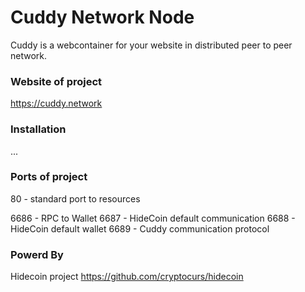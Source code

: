 # Cuddy Network Node

Cuddy is a webcontainer for your website in distributed peer to peer network.

### Website of project
https://cuddy.network

### Installation
...

### Ports of project

80 - standard port to resources

6686 - RPC to Wallet 
6687 - HideCoin default communication
6688 - HideCoin default wallet
6689 - Cuddy communication protocol

### Powerd By 

Hidecoin project 
https://github.com/cryptocurs/hidecoin
